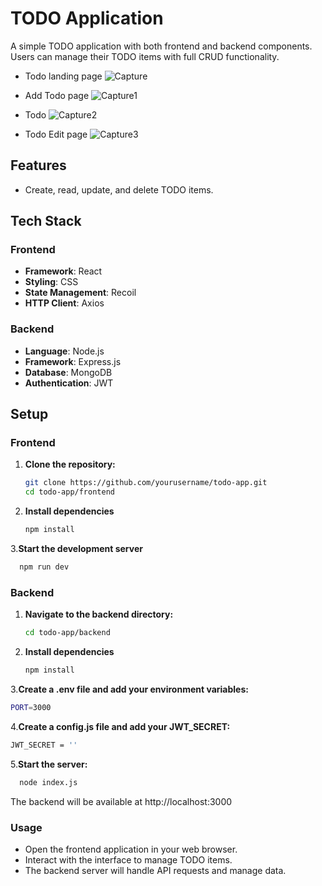 # TODO Application

A simple TODO application with both frontend and backend components. Users can manage their TODO items with full CRUD functionality.

- Todo landing page
![Capture](https://github.com/user-attachments/assets/ed5512a0-852e-4d7a-865a-e2a59132191b)

- Add Todo page
![Capture1](https://github.com/user-attachments/assets/e46d0c63-af20-4c7d-bf31-77b44145c5fe)

- Todo
![Capture2](https://github.com/user-attachments/assets/95f947cb-db68-4822-a68b-bc2322ce1dcf)

- Todo Edit page
![Capture3](https://github.com/user-attachments/assets/5ce4e489-a4d2-4c75-a405-e3fd042ccb19)


## Features

- Create, read, update, and delete TODO items.

## Tech Stack

### Frontend



- **Framework**: React
- **Styling**: CSS
- **State Management**: Recoil
- **HTTP Client**: Axios

### Backend

- **Language**: Node.js
- **Framework**: Express.js
- **Database**: MongoDB
- **Authentication**: JWT

## Setup

### Frontend

1. **Clone the repository:**
   ```bash
   git clone https://github.com/yourusername/todo-app.git
   cd todo-app/frontend
   ```
2. **Install dependencies**
   ```bash
   npm install
   ```
3.**Start the development server**
  ```bash
    npm run dev
  ```
### Backend

1. **Navigate to the backend directory:**
   ```bash
   cd todo-app/backend
   ```
2. **Install dependencies**
   ```bash
   npm install
   ```
3.**Create a .env file and add your environment variables:**
  ```bash
  PORT=3000
  ```
4.**Create a config.js file and add your JWT_SECRET:**
  ```bash
  JWT_SECRET = ''
  ```
5.**Start the server:**
  ```bash
    node index.js
  ```
The backend will be available at http://localhost:3000
### Usage
- Open the frontend application in your web browser.
- Interact with the interface to manage TODO items.
- The backend server will handle API requests and manage data.

